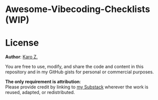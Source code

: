 # Awesome-Vibecoding-Checklists (WIP)

# License

**Author**: [Karo Z.](https://karozieminski.substack.com/)

You are free to use, modify, and share the code and content in this repository and in my GitHub gists for personal or commercial purposes.  

**The only requirement is attribution**:  
Please provide credit by linking to [my Substack](https://karozieminski.substack.com/) wherever the work is reused, adapted, or redistributed.  
